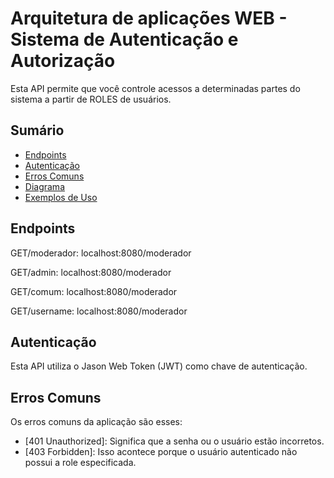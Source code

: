 # Arquitetura de aplicações WEB - Sistema de Autenticação e Autorização

Esta API permite que você controle acessos a determinadas partes do sistema a partir de ROLES de usuários.

## Sumário

- [Endpoints](#endpoints)
- [Autenticação](#autenticação)
- [Erros Comuns](#erros-comuns)
- [Diagrama](#diagrama)
- [Exemplos de Uso](#exemplos-de-uso)

## Endpoints

GET/moderador: localhost:8080/moderador

GET/admin: localhost:8080/moderador 

GET/comum: localhost:8080/moderador 

GET/username: localhost:8080/moderador <br>

## Autenticação

Esta API utiliza o Jason Web Token (JWT) como chave de autenticação.

## Erros Comuns

Os erros comuns da aplicação são esses:

- [401 Unauthorized]: Significa que a senha ou o usuário estão incorretos.
- [403 Forbidden]: Isso acontece porque o usuário autenticado não possui a role especificada.

